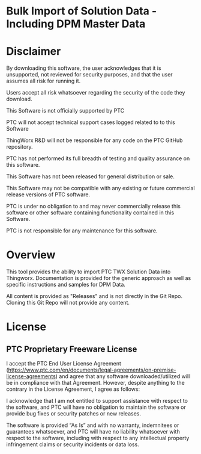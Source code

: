 # Bulk Import of Solution Data - Including DPM Master Data

# Disclaimer

By downloading this software, the user acknowledges that it is unsupported, not reviewed for security purposes, and that the user assumes all risk for running it.

Users accept all risk whatsoever regarding the security of the code they download.

This Software is not officially supported by PTC

PTC will not accept technical support cases logged related to to this Software

ThingWorx R&D will not be responsible for any code on the PTC GitHub repository.

PTC has not performed its full breadth of testing and quality assurance on this software.

This Software has not been released for general distribution or sale.

This Software may not be compatible with any existing or future commercial release versions of PTC software.

PTC is under no obligation to and may never commercially release this software or other software containing functionality contained in this Software.

PTC is not responsible for any maintenance for this software.

# Overview

This tool provides the ability to import PTC TWX Solution Data into Thingworx.  Documentation is provided for the generic approach as well as specific instructions and samples for DPM Data.

All content is provided as "Releases" and is not directly in the Git Repo.  Cloning this Git Repo will not provide any content.

# License

## PTC Proprietary Freeware License

I accept the PTC End User License Agreement (https://www.ptc.com/en/documents/legal-agreements/on-premise-license-agreements) and agree that any software downloaded/utilized will be in compliance with that Agreement.  However, despite anything to the contrary in the License Agreement, I agree as follows:

I acknowledge that I am not entitled to support assistance with respect to the software, and PTC will have no obligation to maintain the software or provide bug fixes or security patches or new releases.

The software is provided “As Is” and with no warranty, indemnitees or guarantees whatsoever, and PTC will have no liability whatsoever with respect to the software, including with respect to any intellectual property infringement claims or security incidents or data loss.
